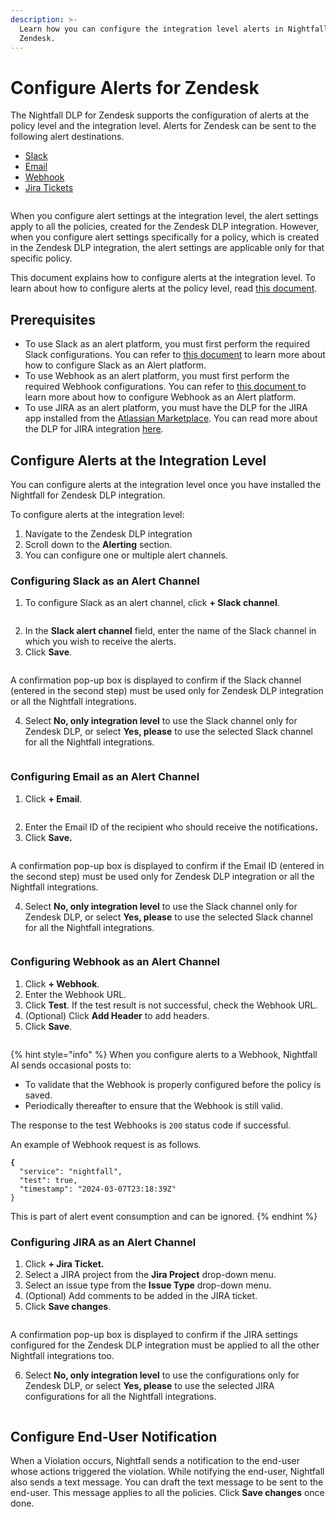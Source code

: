 ```yaml
---
description: >-
  Learn how you can configure the integration level alerts in Nightfall DLP for
  Zendesk.
---
```


# Configure Alerts for Zendesk

The Nightfall DLP for Zendesk supports the configuration of alerts at the policy level and the integration level. Alerts for Zendesk can be sent to the following alert destinations.

* [Slack](https://help.nightfall.ai/sensitive-data-protection/zendesk/getting-started/configuring-integration-alerts#configuring-slack-as-an-alert-channel)&#x20;
* [Email](https://help.nightfall.ai/sensitive-data-protection/zendesk/getting-started/configuring-integration-alerts#configuring-email-as-an-alert-channel)
* [Webhook](https://help.nightfall.ai/sensitive-data-protection/zendesk/getting-started/configuring-integration-alerts#configuring-webhook-as-an-alert-channel)
* [Jira Tickets](https://help.nightfall.ai/sensitive-data-protection/zendesk/getting-started/configuring-integration-alerts#configuring-jira-as-an-alert-channel)

<figure><img src="../../.gitbook/assets/image (839).png" alt=""><figcaption></figcaption></figure>

When you configure alert settings at the integration level, the alert settings apply to all the policies, created for the Zendesk DLP integration. However, when you configure alert settings specifically for a policy, which is created in the Zendesk DLP integration, the alert settings are applicable only for that specific policy.&#x20;

This document explains how to configure alerts at the integration level. To learn about how to configure alerts at the policy level, read [this document](../../gmail/policies/advanced_settings.md#admin-alerting).

## Prerequisites

* To use Slack as an alert platform, you must first perform the required Slack configurations. You can refer to [this document](https://help.nightfall.ai/nightfall-ai/detection/setting-up-slack-as-an-alert-channel-in-nightfall) to learn more about how to configure Slack as an Alert platform.&#x20;
* To use Webhook as an alert platform, you must first perform the required Webhook configurations. You can refer to [this document](https://help.nightfall.ai/nightfall-ai/operationalizing-dlp/integrating-with-security-tools/integrating-with-siem#configuring-outgoing-webhooks)[ ](https://help.nightfall.ai/nightfall-ai/operationalizing-dlp/integrating-with-security-tools/integrating-with-siem#configuring-outgoing-webhooks)to learn more about how to configure Webhook as an Alert platform. &#x20;
* To use JIRA as an alert platform, you must have the DLP for the JIRA app installed from the [Atlassian Marketplace](https://marketplace.atlassian.com/apps/1226823/dlp-for-jira-nightfall-ai?tab=overview\&hosting=cloud). You can read more about the DLP for JIRA integration [here](https://help.nightfall.ai/nightfall-ai/nightfall-for-jira/getting-started/installing-nightfall-for-jira).&#x20;

## Configure Alerts at the Integration Level&#x20;

You can configure alerts at the integration level once you have installed the Nightfall for Zendesk DLP  integration.&#x20;

To configure alerts at the integration level:

1. Navigate to the Zendesk DLP integration
2. Scroll down to the **Alerting** section.
3. You can configure one or multiple alert channels.&#x20;

### Configuring Slack as an Alert Channel

1. To configure Slack as an alert channel, click **+ Slack channel**.

<figure><img src="../../.gitbook/assets/image (840).png" alt=""><figcaption></figcaption></figure>

2. In the **Slack alert channel** field, enter the name of the Slack channel in which you wish to receive the alerts.&#x20;
3. Click **Save**.&#x20;

<figure><img src="../../.gitbook/assets/image (842).png" alt=""><figcaption></figcaption></figure>

A confirmation pop-up box is displayed to confirm if the Slack channel (entered in the second step) must be used only for Zendesk DLP integration or all the Nightfall integrations.&#x20;

4. Select **No, only integration level** to use the Slack channel only for Zendesk DLP, or select **Yes, please** to use the selected Slack channel for all the Nightfall integrations.&#x20;

<figure><img src="../../.gitbook/assets/image (843).png" alt=""><figcaption></figcaption></figure>

### Configuring Email as an Alert Channel

1. Click **+ Email**.

<figure><img src="../../.gitbook/assets/image (844).png" alt=""><figcaption></figcaption></figure>

2. Enter the Email ID of the recipient who should receive the notification&#x73;**.**&#x20;
3. Click **Save.**&#x20;

<figure><img src="../../.gitbook/assets/imageedit_8_4300516314.png" alt=""><figcaption></figcaption></figure>

A confirmation pop-up box is displayed to confirm if the Email ID (entered in the second step) must be used only for Zendesk DLP integration or all the Nightfall integrations.&#x20;

4. Select **No, only integration level** to use the Slack channel only for Zendesk DLP, or select **Yes, please** to use the selected Slack channel for all the Nightfall integrations.&#x20;

<figure><img src="../../.gitbook/assets/image (163).png" alt=""><figcaption></figcaption></figure>

### Configuring Webhook as an Alert Channel

1. Click **+ Webhook**.
2. Enter the Webhook URL.
3. Click **Test**. If the test result is not successful, check the Webhook URL.
4. (Optional) Click **Add Header** to add headers.&#x20;
5. Click **Save**.

<figure><img src="../../.gitbook/assets/imageedit_13_9673272543.png" alt=""><figcaption></figcaption></figure>

{% hint style="info" %}
When you configure alerts to a Webhook, Nightfall AI sends occasional posts to:

* To validate that the Webhook is properly configured before the policy is saved.
* Periodically thereafter to ensure that the Webhook is still valid.

The response to the test Webhooks is `200` status code if successful.

An example of Webhook request is as follows.

<pre class="language-json"><code class="lang-json"><strong>{
</strong>  "service": "nightfall",
  "test": true,
  "timestamp": "2024-03-07T23:18:39Z"
}
</code></pre>

This is part of alert event consumption and can be ignored.&#x20;
{% endhint %}

### **Configuring JIRA as an Alert Channel**

1. Click **+ Jira Ticket.**
2. Select a JIRA project from the **Jira Project** drop-down menu.
3. Select an issue type from the **Issue Type** drop-down menu.&#x20;
4. (Optional) Add comments to be added in the JIRA ticket.&#x20;
5. Click **Save changes**.

<figure><img src="../../.gitbook/assets/image (847).png" alt=""><figcaption></figcaption></figure>

A confirmation pop-up box is displayed to confirm if the JIRA settings configured for the Zendesk DLP integration must be applied to all the other Nightfall integrations too.&#x20;

6. Select **No, only integration level** to use the configurations only for Zendesk DLP, or select **Yes, please** to use the selected JIRA configurations for all the Nightfall integrations.&#x20;

<figure><img src="../../.gitbook/assets/image (848).png" alt=""><figcaption></figcaption></figure>

## Configure End-User Notification

When a Violation occurs, Nightfall sends a notification to the end-user whose actions triggered the violation. While notifying the end-user, Nightfall also sends a text message. You can draft the text message to be sent to the end-user. This message applies to all the policies. Click **Save changes** once done.

<figure><img src="../../.gitbook/assets/image (838).png" alt=""><figcaption></figcaption></figure>
